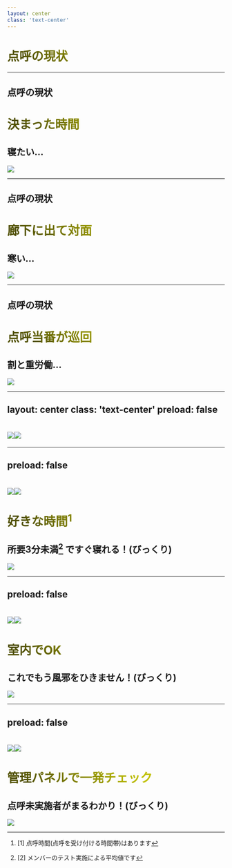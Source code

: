 ```yaml
---
layout: center
class: 'text-center'
---
```


# 点呼の現状

---

<div class="mt-35 text-center pr-100">

## 点呼の現状
# 決まった時間

<div class="h-4"/>

## 寝たい...

</div>

<img class="absolute right-10 top-10 h-115" src="https://media.discordapp.net/attachments/719199923782025257/1052934198962434078/IMG_8901.JPG?width=461&height=615">

---

<div class="mt-35 text-center pr-100">

## 点呼の現状
# 廊下に出て対面

<div class="h-4"/>

## 寒い...

<img class="absolute right-10 top-10 h-115"  src="https://media.discordapp.net/attachments/719199923782025257/1052934192733892628/IMG_8891.JPG?width=461&height=615">

</div>

---


<div class="mt-35 text-center pr-100">

## 点呼の現状
# 点呼当番が巡回
<div class="h-4"/>

## 割と重労働...

<img class="absolute right-10 top-10 h-115" src="https://media.discordapp.net/attachments/719199923782025257/1052935350290501683/IMG_8907.JPG?width=461&height=615">

</div>


---
layout: center
class: 'text-center'
preload: false
---


<div v-motion
  :initial="{ x: -80 }"
  :enter="{ x: 0 }">

<h1 class="flex"><img src="https://cdn.discordapp.com/attachments/1038262445560565824/1050994403256303696/tenten_icon.png" class="h-40"><img src="https://media.discordapp.net/attachments/1038262445560565824/1050994403633807360/tenten_logo.png?width=720&height=268" class="h-40"></h1>
</div>

---
preload: false
---

<div v-motion
  :initial="{ x: -80 }"
  :enter="{ x: 0 }">

<div class="mt-35 text-center pr-100">

<h1 class="flex mr-auto absolute left-45"><img src="https://cdn.discordapp.com/attachments/1038262445560565824/1050994403256303696/tenten_icon.png" class="h-8"><img src="https://media.discordapp.net/attachments/1038262445560565824/1050994403633807360/tenten_logo.png?width=720&height=268" class="h-8"></h1>

<div class="h-12" />

# 好きな時間[^1]

<div class="h-4"/>

## **所要3分未満**[^2] ですぐ寝れる！(びっくり)

<div class="h-30"/>


</div>
</div>

[^1]: [1] 点呼時間(点呼を受け付ける時間帯)はあります
[^2]: [2] メンバーのテスト実施による平均値です
<style>
h1 {
  background-color: #2B90B6;
  background-image: linear-gradient(45deg, #505000 10%, #C0C000 60%);
  background-size: 100%;
  -webkit-background-clip: text;
  -moz-background-clip: text;
  -webkit-text-fill-color: transparent;
  -moz-text-fill-color: transparent;
}
</style>

<img class="absolute right-10 top-10 h-115" src="https://media.discordapp.net/attachments/719199923782025257/1052933734296453191/IMG_8899.JPG?width=461&height=615">

---
preload: false
---

<div v-motion
  :initial="{ x: -80 }"
  :enter="{ x: 0 }">

<div class="mt-35 text-center pr-100">

<h1 class="flex mr-auto absolute left-45"><img src="https://cdn.discordapp.com/attachments/1038262445560565824/1050994403256303696/tenten_icon.png" class="h-8"><img src="https://media.discordapp.net/attachments/1038262445560565824/1050994403633807360/tenten_logo.png?width=720&height=268" class="h-8"></h1>

<div class="h-12" />

# 室内でOK

<div class="h-4"/>

## これでもう風邪をひきません！(びっくり)

</div>
</div>

<style>
h1 {
  background-color: #2B90B6;
  background-image: linear-gradient(45deg, #505000 10%, #C0C000 60%);
  background-size: 100%;
  -webkit-background-clip: text;
  -moz-background-clip: text;
  -webkit-text-fill-color: transparent;
  -moz-text-fill-color: transparent;
}
</style>

<img class="absolute right-10 top-10 h-115" src="https://media.discordapp.net/attachments/719199923782025257/1052934534963941416/IMG_8904.JPG?width=461&height=615">

---
preload: false
---

<div v-motion
  :initial="{ x: -80 }"
  :enter="{ x: 0 }">

<div class="mt-35 text-center pr-100">

<h1 class="flex mr-auto absolute left-45"><img src="https://cdn.discordapp.com/attachments/1038262445560565824/1050994403256303696/tenten_icon.png" class="h-8"><img src="https://media.discordapp.net/attachments/1038262445560565824/1050994403633807360/tenten_logo.png?width=720&height=268" class="h-8"></h1>

<div class="h-12" />

# 管理パネルで一発チェック

<div class="h-4"/>

## 点呼未実施者がまるわかり！(びっくり)

</div>
</div>

<style>
h1 {
  background-color: #2B90B6;
  background-image: linear-gradient(45deg, #505000 10%, #C0C000 60%);
  background-size: 100%;
  -webkit-background-clip: text;
  -moz-background-clip: text;
  -webkit-text-fill-color: transparent;
  -moz-text-fill-color: transparent;
}
</style>

<img class="absolute right-10 top-10 h-115" src="https://media.discordapp.net/attachments/719199923782025257/1052975731661078578/IMG_20221216_004854.jpg?width=460&height=615">
